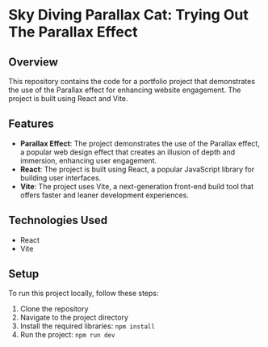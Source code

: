 # Sky Diving Parallax Cat: Trying Out The Parallax Effect

## Overview

This repository contains the code for a portfolio project that demonstrates the use of the Parallax effect for enhancing website engagement. The project is built using React and Vite.

## Features

- **Parallax Effect**: The project demonstrates the use of the Parallax effect, a popular web design effect that creates an illusion of depth and immersion, enhancing user engagement.
- **React**: The project is built using React, a popular JavaScript library for building user interfaces.
- **Vite**: The project uses Vite, a next-generation front-end build tool that offers faster and leaner development experiences.

## Technologies Used

- React
- Vite

## Setup

To run this project locally, follow these steps:

1. Clone the repository
2. Navigate to the project directory
3. Install the required libraries: `npm install`
4. Run the project: `npm run dev`

<br>
